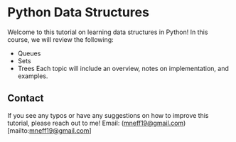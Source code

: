 # Python Data Structures
Welcome to this tutorial on learning data structures in Python! In this course, we will review the following:
- Queues
- Sets
- Trees
Each topic will include an overview, notes on implementation, and examples.

## Contact
If you see any typos or have any suggestions on how to improve this tutorial, please reach out to me!
Email: (mneff19@gmail.com)[mailto:mneff19@gmail.com]